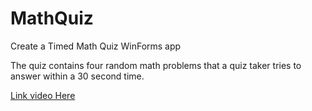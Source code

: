 # MathQuiz

Create a Timed Math Quiz WinForms app

The quiz contains four random math problems that a quiz taker tries to answer within a 30 second time.

[Link video Here](https://youtu.be/JWL7gVCjCfk)
